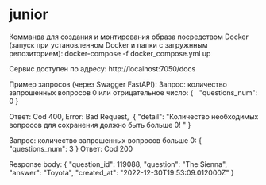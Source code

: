 # junior
Комманда для создания и монтирования образа посредством Docker (запуск при установленном Docker и папки с загружнным репозиторием):
    docker-compose -f docker_compose.yml up

Сервис доступен по адресу:
    http://localhost:7050/docs

Пример запросов (через Swagger FastAPI):
Запрос: количество запрошенных вопросов 0 или отрицательное число:
{
  "questions_num": 0
}

Ответ:
Cod 400, Error: Bad Request, 
{ "detail": "Количество необходимых вопросов для сохранения должно быть больше 0! " }

Запрос: количество запрошенных вопросов больше 0:
{
  "questions_num": 3
}
Ответ:
Cod 200

Response body:
{
  "question_id": 119088,
  "question": "The Sienna",
  "answer": "Toyota",
  "created_at": "2022-12-30T19:53:09.012000Z"
}

